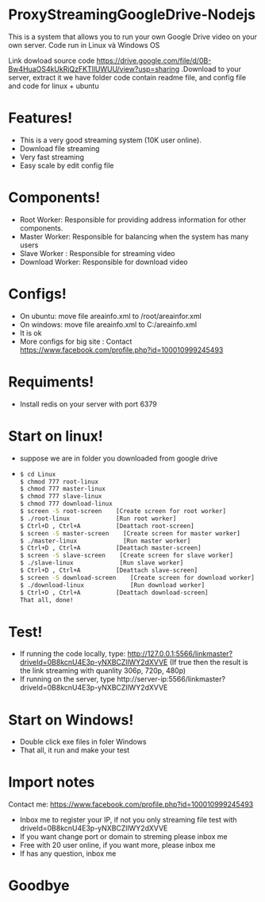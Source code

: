 # ProxyStreamingGoogleDrive-Nodejs

This is a system that allows you to run your own Google Drive video on your own server. Code run in Linux và Windows OS

Link dowload source code  https://drive.google.com/file/d/0B-Bw4HuaOS4kUkRjQzFKTllUWUU/view?usp=sharing .Download to your server, extract it we have folder code contain readme file, and config file and code for linux + ubuntu

# Features!
  - This is a very good streaming system (10K user online).
  - Download file streaming
  - Very fast streaming
  - Easy scale by edit config file
# Components!
  - Root Worker: Responsible for providing address information for other components.
  - Master Worker: Responsible for balancing when the system has many users
  - Slave Worker : Responsible for streaming video
  - Download Worker: Responsible for download video
# Configs!
  - On ubuntu: move file areainfo.xml to /root/areainfor.xml
  - On windows: move file areainfo.xml to C:/areainfo.xml
  - It is ok
  - More configs for big site : Contact https://www.facebook.com/profile.php?id=100010999245493
# Requiments!
  - Install redis on your server with port 6379
# Start on linux!
  - suppose we are in folder you downloaded from google drive
  - ```sh
    $ cd Linux
    $ chmod 777 root-linux
    $ chmod 777 master-linux
    $ chmod 777 slave-linux
    $ chmod 777 download-linux
    $ screen -S root-screen    [Create screen for root worker]
    $ ./root-linux             [Run root worker]
    $ Ctrl+D , Ctrl+A          [Deattach root-screen]
    $ screen -S master-screen    [Create screen for master worker]
    $ ./master-linux             [Run master worker]
    $ Ctrl+D , Ctrl+A          [Deattach master-screen]
    $ screen -S slave-screen    [Create screen for slave worker]
    $ ./slave-linux             [Run slave worker]
    $ Ctrl+D , Ctrl+A          [Deattach slave-screen]
    $ screen -S download-screen    [Create screen for download worker]
    $ ./download-linux             [Run download worker]
    $ Ctrl+D , Ctrl+A          [Deattach download-screen]
    That all, done!
    ```

# Test!
  - If running the code locally, type: http://127.0.0.1:5566/linkmaster?driveId=0B8kcnU4E3p-yNXBCZllWY2dXVVE (If true then the result is the link streaming with quanlity 306p, 720p, 480p)
  - If running on the server, type http://server-ip:5566/linkmaster?driveId=0B8kcnU4E3p-yNXBCZllWY2dXVVE
# Start on Windows!
  - Double click exe files in foler Windows
  - That all, it run and make your test
# Import notes
Contact me: https://www.facebook.com/profile.php?id=100010999245493
  - Inbox me to register your IP, if not you only streaming file test with driveId=0B8kcnU4E3p-yNXBCZllWY2dXVVE
  - If you want change port or domain to streming please inbox me
  - Free with 20 user online, if you want more, please inbox me
  - If has any question, inbox me
# Goodbye
